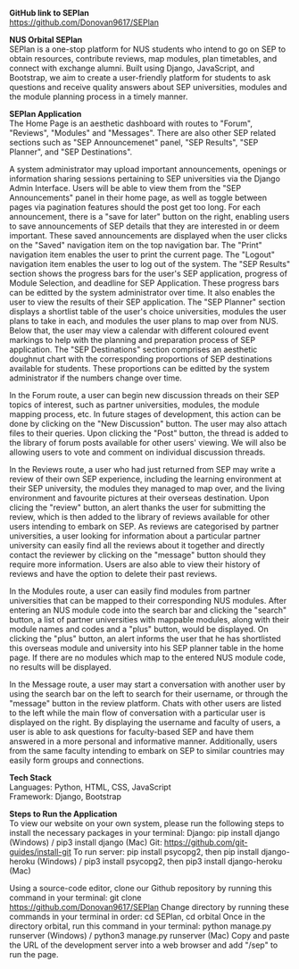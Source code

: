 **GitHub link to SEPlan** \
https://github.com/Donovan9617/SEPlan

**NUS Orbital SEPlan** \
SEPlan is a one-stop platform for NUS students who intend to go on SEP to obtain resources, contribute reviews, map modules, plan timetables, and connect with exchange alumni. Built using Django, JavaScript, and Bootstrap, we aim to create a user-friendly platform for students to ask questions and receive quality answers about SEP universities, modules and the module planning process in a timely manner.

**SEPlan Application** \
The Home Page is an aesthetic dashboard with routes to "Forum", "Reviews", "Modules" and "Messages". There are also other SEP related sections such as "SEP Announcemenet" panel, "SEP Results", "SEP Planner", and "SEP Destinations". 

A system administrator may upload important announcements, openings or information sharing sessions pertaining to SEP universities via the Django Admin Interface. Users will be able to view them from the "SEP Announcements" panel in their home page, as well as toggle between pages via pagination features should the post get too long. For each announcement, there is a "save for later" button on the right, enabling users to save announcements of SEP details that they are interested in or deem important. These saved announcements are displayed when the user clicks on the "Saved" navigation item on the top navigation bar. The "Print" navigation item enables the user to print the current page. The "Logout" navigation item enables the user to log out of the system. The "SEP Results" section shows the progress bars for the user's SEP application, progress of Module Selection, and deadline for SEP Application. These progress bars can be editted by the system administrator over time. It also enables the user to view the results of their SEP application. The "SEP Planner" section displays a shortlist table of the user's choice universities, modules the user plans to take in each, and modules the user plans to map over from NUS. Below that, the user may view a calendar with different coloured event markings to help with the planning and preparation process of SEP application. The "SEP Destinations" section comprises an aesthetic doughnut chart with the corresponding proportions of SEP destinations available for students. These proportions can be editted by the system administrator if the numbers change over time.

In the Forum route, a user can begin new discussion threads on their SEP topics of interest, such as partner universities, modules, the module mapping process, etc. In future stages of development, this action can be done by clicking on the "New Discussion" button. The user may also attach files to their queries. Upon clicking the "Post" button, the thread is added to the library of forum posts available for other users' viewing. We will also be allowing users to vote and comment on individual discussion threads.

In the Reviews route, a user who had just returned from SEP may write a review of their own SEP experience, including the learning environment at their SEP university, the modules they managed to map over, and the living environment and favourite pictures at their overseas destination. Upon clicing the "review" button, an alert thanks the user for submitting the review, which is then added to the library of reviews available for other users intending to embark on SEP. As reviews are categorised by partner universities, a user looking for information about a particular partner university can easily find all the reviews about it together and directly contact the reviewer by clicking on the "message" button should they require more information. Users are also able to view their history of reviews and have the option to delete their past reviews.

In the Modules route, a user can easily find modules from partner universities that can be mapped to their corresponding NUS modules. After entering an NUS module code into the search bar and clicking the "search" button, a list of partner universities with mappable modules, along with their module names and codes and a "plus" button, would be displayed. On clicking the "plus" button, an alert informs the user that he has shortlisted this overseas module and university into his SEP planner table in the home page. If there are no modules which map to the entered NUS module code, no results will be displayed.

In the Message route, a user may start a conversation with another user by using the search bar on the left to search for their username, or through the "message" button in the review platform. Chats with other users are listed to the left while the main flow of conversation with a particular user is displayed on the right. By displaying the username and faculty of users, a user is able to ask questions for faculty-based SEP and have them answered in a more personal and informative manner. Additionally, users from the same faculty intending to embark on SEP to similar countries may easily form groups and connections.

**Tech Stack** \
Languages: Python, HTML, CSS, JavaScript \
Framework: Django, Bootstrap

**Steps to Run the Application** \
To view our website on your own system, please run the following steps to install the necessary packages in your terminal:
Django: pip install django (Windows) / pip3 install django (Mac)
Git: https://github.com/git-guides/install-git
To run server: pip install psycopg2, then pip install django-heroku (Windows) / pip3 install psycopg2, then pip3 install django-heroku (Mac)

Using a source-code editor, clone our Github repository by running this command in your terminal: git clone https://github.com/Donovan9617/SEPlan
Change directory by running these commands in your terminal in order: cd SEPlan, cd orbital
Once in the directory orbital, run this command in your terminal: python manage.py runserver (Windows) / python3 manage.py runserver (Mac)
Copy and paste the URL of the development server into a web browser and add "/sep" to run the page.
